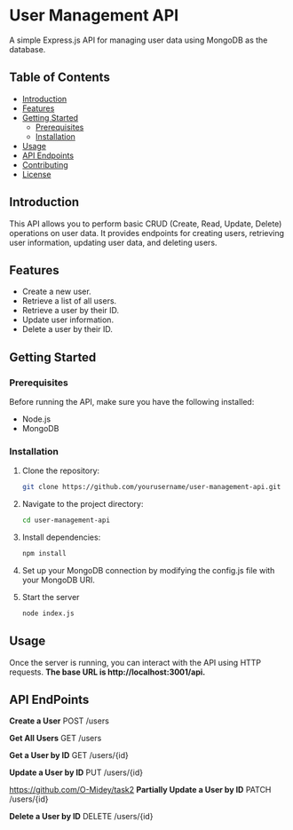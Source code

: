 # User Management API

A simple Express.js API for managing user data using MongoDB as the database.

## Table of Contents

- [Introduction](#introduction)
- [Features](#features)
- [Getting Started](#getting-started)
  - [Prerequisites](#prerequisites)
  - [Installation](#installation)
- [Usage](#usage)
- [API Endpoints](#api-endpoints)
- [Contributing](#contributing)
- [License](#license)

## Introduction

This API allows you to perform basic CRUD (Create, Read, Update, Delete) operations on user data. It provides endpoints for creating users, retrieving user information, updating user data, and deleting users.

## Features

- Create a new user.
- Retrieve a list of all users.
- Retrieve a user by their ID.
- Update user information.
- Delete a user by their ID.

## Getting Started

### Prerequisites

Before running the API, make sure you have the following installed:

- Node.js
- MongoDB

### Installation

1. Clone the repository:

   ```bash
   git clone https://github.com/yourusername/user-management-api.git

2. Navigate to the project directory:

   ```bash
   cd user-management-api
   
3. Install dependencies:

   ```bash
   npm install
   
4. Set up your MongoDB connection by modifying the config.js file with your MongoDB URI.
   
5. Start the server
    ```bash
   node index.js

## Usage
Once the server is running, you can interact with the API using HTTP requests. **The base URL is http://localhost:3001/api.**

## API EndPoints

**Create a User**
  POST /users

**Get All Users**
  GET /users

**Get a User by ID**
  GET /users/{id}

**Update a User by ID**
  PUT /users/{id}

https://github.com/O-Midey/task2
**Partially Update a User by ID**
  PATCH /users/{id}

**Delete a User by ID**
  DELETE /users/{id}
